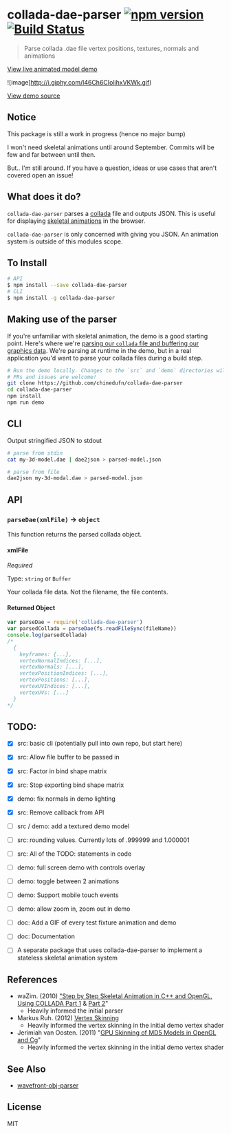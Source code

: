 collada-dae-parser [![npm version](https://badge.fury.io/js/collada-dae-parser.svg)](http://badge.fury.io/js/collada-dae-parser) [![Build Status](https://travis-ci.org/chinedufn/collada-dae-parser.svg?branch=master)](https://travis-ci.org/chinedufn/collada-dae-parser)
===============

> Parse collada .dae file vertex positions, textures, normals and animations

[View live animated model demo](http://chinedufn.github.io/collada-dae-parser/)

![image]http://i.giphy.com/l46Ch6CIolihxVKWk.gif)

[View demo source](/demo)

## Notice

This package is still a work in progress (hence no major bump)

I won't need skeletal animations until around September. Commits will be few and far between until then.

But.. I'm still around. If you have a question, ideas or use cases that aren't covered open an issue!

## What does it do?

`collada-dae-parser` parses a [collada](https://www.khronos.org/collada/) file and outputs JSON. This is useful for displaying [skeletal animations](https://en.wikipedia.org/wiki/Skeletal_animation) in the browser. 

`collada-dae-parser` is only concerned with giving you JSON. An animation system is outside of this modules scope.

## To Install

```sh
# API
$ npm install --save collada-dae-parser
# CLI
$ npm install -g collada-dae-parser
```

## Making use of the parser

If you're unfamiliar with skeletal animation, the demo is a good starting point. Here's where we're [parsing our `collada` file and buffering our graphics data](https://github.com/chinedufn/collada-dae-parser/blob/master/demo/animated-model/3d-model/load-model.js). We're parsing at runtime in the demo, but in a real application you'd want to parse your collada files during a build step.

```sh
# Run the demo locally. Changes to the `src` and `demo` directories will live reload in your browser
# PRs and issues are welcome!
git clone https://github.com/chinedufn/collada-dae-parser
cd collada-dae-parser
npm install
npm run demo
```

## CLI

Output stringified JSON to stdout

```sh
# parse from stdin
cat my-3d-model.dae | dae2json > parsed-model.json

# parse from file
dae2json my-3d-modal.dae > parsed-model.json
```

## API

### `parseDae(xmlFile)` -> `object`

This function returns the parsed collada object.

#### xmlFile

*Required*

Type: `string` or `Buffer`

Your collada file data. Not the filename, the file contents.

#### Returned Object

```js
var parseDae = require('collada-dae-parser')
var parsedCollada = parseDae(fs.readFileSync(fileName))
console.log(parsedCollada)
/*
  {
    keyframes: {...},
    vertexNormalIndices: [...],
    vertexNormals: [...],
    vertexPositionIndices: [...],
    vertexPositions: [...],
    vertexUVIndices: [...],
    vertexUVs: [...]
  }
*/
```

## TODO:

- [x] src: basic cli (potentially pull into own repo, but start here)
- [x] src: Allow file buffer to be passed in
- [x] src: Factor in bind shape matrix
- [x] src: Stop exporting bind shape matrix
- [x] demo: fix normals in demo lighting
- [x] src: Remove callback from API
- [ ] src / demo: add a textured demo model
- [ ] src: rounding values. Currently lots of .999999 and 1.000001
- [ ] src: All of the TODO: statements in code
- [ ] demo: full screen demo with controls overlay
- [ ] demo: toggle between 2 animations
- [ ] demo: Support mobile touch events
- [ ] demo: allow zoom in, zoom out in demo
- [ ] doc: Add a GIF of every test fixture animation and demo
- [ ] doc: Documentation

- [ ] A separate package that uses collada-dae-parser to implement a stateless skeletal animation system

## References

- waZim. (2010) ["Step by Step Skeletal Animation in C++ and OpenGL, Using COLLADA Part 1](http://www.wazim.com/Collada_Tutorial_1.htm) & [Part 2](http://www.wazim.com/Collada_Tutorial_2.htm)"
    - Heavily informed the initial parser
- Markus Ruh. (2012) [Vertex Skinning](http://ruh.li/AnimationVertexSkinning.html)
    - Heavily informed the vertex skinning in the initial demo vertex shader
- Jerimiah van Oosten. (2011) "[GPU Skinning of MD5 Models in OpenGL and Cg](http://www.3dgep.com/gpu-skinning-of-md5-models-in-opengl-and-cg/)"
    - Heavily informed the vertex skinning in the initial demo vertex shader

## See Also

- [wavefront-obj-parser](https://github.com/chinedufn/wavefront-obj-parser)

## License

MIT
